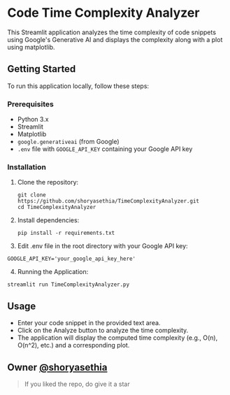 # Code Time Complexity Analyzer

This Streamlit application analyzes the time complexity of code snippets using Google's Generative AI and displays the complexity along with a plot using matplotlib.

## Getting Started

To run this application locally, follow these steps:

### Prerequisites

- Python 3.x
- Streamlit
- Matplotlib
- `google.generativeai` (from Google)
- `.env` file with `GOOGLE_API_KEY` containing your Google API key

### Installation

1. Clone the repository:
   ```
   git clone https://github.com/shoryasethia/TimeComplexityAnalyzer.git
   cd TimeComplexityAnalyzer
   ```
2. Install dependencies:
   ```
   pip install -r requirements.txt
   ```
3. Edit .env file in the root directory with your Google API key:
  ```
  GOOGLE_API_KEY='your_google_api_key_here'
  ```
4. Running the Application:
  ```
  streamlit run TimeComplexityAnalyzer.py
  ```
## Usage
* Enter your code snippet in the provided text area.
* Click on the Analyze button to analyze the time complexity.
* The application will display the computed time complexity (e.g., O(n), O(n^2), etc.) and a corresponding plot.


## Owner [@shoryasethia](https://github.com/shoryasethia)
> If you liked the repo, do give it a star
